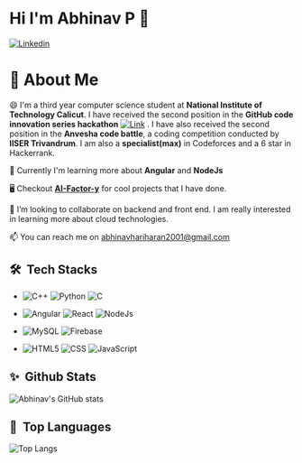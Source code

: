 # Hi I'm Abhinav P 👋
[![Linkedin](https://img.shields.io/badge/-LinkedIn-blue?style=flat&logo=Linkedin&logoColor=white)](https://www.linkedin.com/in/abhinav-p-090b861a0/) 

# :wave: About Me
😄 I'm a third year computer science student at **National Institute of Technology Calicut**. I have received the second position in the **GitHub code innovation series hackathon** [![Link](https://img.shields.io/badge/Certficate-Link-orange)](https://drive.google.com/file/d/127UXIgR_1zJRrOHzhzIIoswDGiTGf5Ko/view?usp=sharing) . I have also received the second position in the **Anvesha code battle**, a coding competition conducted by **IISER Trivandrum**. I am also a **specialist(max)** in Codeforces and a 6 star in Hackerrank.

🌱 Currently I'm learning more about **Angular** and **NodeJs**

🖥️ Checkout **[AI-Factor-y](https://www.instagram.com/_ai_factory/)** for cool projects that I have done.

👯 I’m looking to collaborate on backend and front end. I am really interested in learning more about cloud technologies.

📫 You can reach me on [abhinavhariharan2001@gmail.com](mailto:abhinavhariharan2001@gmail.com/)

## 🛠 &nbsp;Tech Stacks

- 
  ![C++](https://img.shields.io/badge/-C++-333333?style=flat&logo=C%2B%2B&logoColor=00599C)
  ![Python](https://img.shields.io/badge/-Python-333333?style=flat&logo=python)
  ![C](https://img.shields.io/badge/C-333333?style=flat&logo=c&logoColor=white)

- ![Angular](https://img.shields.io/badge/Angular-333333?style=flat&logo=angular&logoColor=white)
 ![React](https://img.shields.io/badge/-React-333333?style=flat&logo=react)
 ![NodeJs](https://img.shields.io/badge/Node.js-333333?style=flate&logo=nodedotjs&logoColor=white)
 
 -   ![MySQL](https://img.shields.io/badge/-MySQL-333333?style=flat&logo=mysql)
   ![Firebase](https://img.shields.io/badge/-Firebase-333333?style=flat&logo=firebase)
 

- ![HTML5](https://img.shields.io/badge/-HTML5-333333?style=flat&logo=HTML5)
  ![CSS](https://img.shields.io/badge/-CSS-333333?style=flat&logo=CSS3&logoColor=1572B6)
  ![JavaScript](https://img.shields.io/badge/-JavaScript-333333?style=flat&logo=javascript)
  
## ✨ &nbsp;Github Stats
![Abhinav's GitHub stats](https://github-readme-stats.vercel.app/api?username=AI-Factor-y&show_icons=true&theme=radical)

## 💬 &nbsp;Top Languages
![Top Langs](https://github-readme-stats.vercel.app/api/top-langs/?username=AI-Factor-y&theme=radical)
<!--
**AI-Factor-y/AI-Factor-y** is a ✨ _special_ ✨ repository because its `README.md` (this file) appears on your GitHub profile.

Here are some ideas to get you started:

- 🔭 I’m currently working on ...
- 🌱 I’m currently learning ...
- 👯 I’m looking to collaborate on ...
- 🤔 I’m looking for help with ...
- 💬 Ask me about ...
- 📫 How to reach me: ...
- 😄 Pronouns: ...
- ⚡ Fun fact: ...
-->
